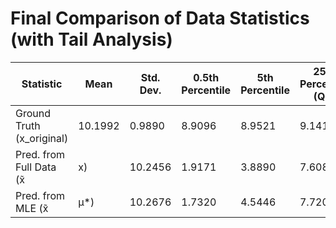 # Final Comparison of Data Statistics (with Tail Analysis)

| Statistic | Mean | Std. Dev. | 0.5th Percentile | 5th Percentile | 25th Percentile (Q1) | Median (50th) | 75th Percentile (Q3) | 95th Percentile | 99.5th Percentile |
|---|---|---|---|---|---|---|---|---|---|
| Ground Truth (x_original) | 10.1992 | 0.9890 | 8.9096 | 8.9521 | 9.1413 | 10.6013 | 11.0468 | 11.2508 | 11.2967 |
| Pred. from Full Data (x̃|x) | 10.2456 | 1.9171 | 3.8890 | 7.6082 | 9.3560 | 10.2936 | 11.1711 | 12.8147 | 15.9313 |
| Pred. from MLE (x̃|μ*) | 10.2676 | 1.7320 | 4.5446 | 7.7201 | 9.3824 | 10.2767 | 11.1440 | 12.7861 | 15.9768 |